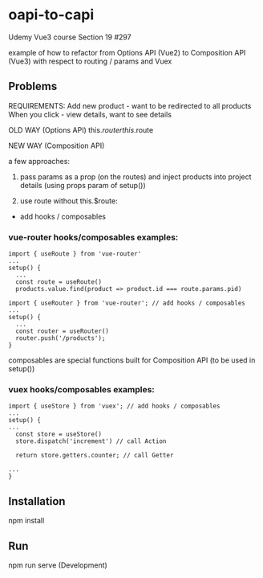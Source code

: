 # oapi-to-capi

Udemy Vue3 course Section 19 #297

example of how to refactor from Options API (Vue2) to Composition API (Vue3)
with respect to routing / params and Vuex

## Problems

REQUIREMENTS:
Add new product - want to be redirected to all products
When you click - view details, want to see details

OLD WAY (Options API)
this.$router
this.$route

NEW WAY (Composition API)

a few approaches:
1) pass params as a prop (on the routes) and inject products into project details (using props param of setup())

2) use route without this.$route:
  - add hooks / composables

### vue-router hooks/composables examples:

```
import { useRoute } from 'vue-router'
...
setup() {
  ...
  const route = useRoute()
  products.value.find(product => product.id === route.params.pid)
```

```
import { useRouter } from 'vue-router'; // add hooks / composables
...
setup() {
  ...
  const router = useRouter()
  router.push('/products');
}
```

  composables are special functions built for Composition API (to be used in setup())

### vuex hooks/composables examples:

```
import { useStore } from 'vuex'; // add hooks / composables
...
setup() {
...
  const store = useStore()
  store.dispatch('increment') // call Action

  return store.getters.counter; // call Getter

...
}
```


## Installation

npm install


## Run

npm run serve (Development)

